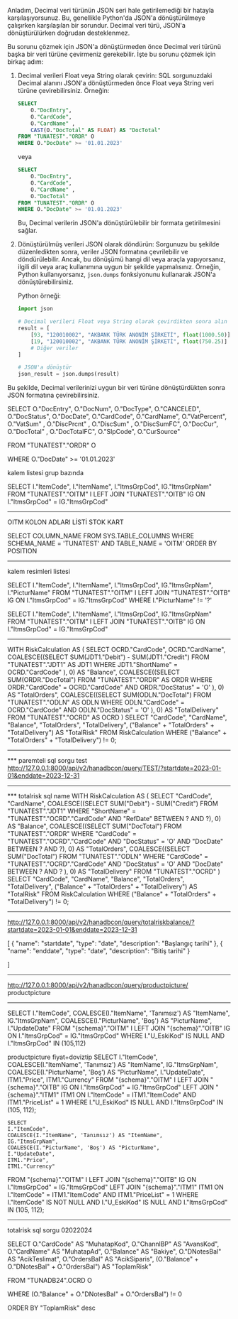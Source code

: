 Anladım, Decimal veri türünün JSON seri hale getirilemediği bir hatayla karşılaşıyorsunuz. Bu, genellikle Python'da JSON'a dönüştürülmeye çalışırken karşılaşılan bir sorundur. Decimal veri türü, JSON'a dönüştürülürken doğrudan desteklenmez.

Bu sorunu çözmek için JSON'a dönüştürmeden önce Decimal veri türünü başka bir veri türüne çevirmeniz gerekebilir. İşte bu sorunu çözmek için birkaç adım:

1. Decimal verileri Float veya String olarak çevirin:
   SQL sorgunuzdaki Decimal alanını JSON'a dönüştürmeden önce Float veya String veri türüne çevirebilirsiniz. Örneğin:

   ```sql
   SELECT 
       O."DocEntry", 
       O."CardCode",   
       O."CardName" ,
       CAST(O."DocTotal" AS FLOAT) AS "DocTotal"
   FROM "TUNATEST"."ORDR" O
   WHERE O."DocDate" >= '01.01.2023'
   ```

   veya

   ```sql
   SELECT 
       O."DocEntry", 
       O."CardCode",   
       O."CardName" ,
       O."DocTotal"
   FROM "TUNATEST"."ORDR" O
   WHERE O."DocDate" >= '01.01.2023'
   ```

   Bu, Decimal verilerin JSON'a dönüştürülebilir bir formata getirilmesini sağlar.

2. Dönüştürülmüş verileri JSON olarak döndürün:
   Sorgunuzu bu şekilde düzenledikten sonra, veriler JSON formatına çevrilebilir ve döndürülebilir. Ancak, bu dönüşümü hangi dil veya araçla yapıyorsanız, ilgili dil veya araç kullanımına uygun bir şekilde yapmalısınız. Örneğin, Python kullanıyorsanız, `json.dumps` fonksiyonunu kullanarak JSON'a dönüştürebilirsiniz.

   Python örneği:

   ```python
   import json

   # Decimal verileri Float veya String olarak çevirdikten sonra alın
   result = [
       [93, "120010002", "AKBANK TÜRK ANONİM ŞİRKETİ", float(1000.50)],
       [19, "120010002", "AKBANK TÜRK ANONİM ŞİRKETİ", float(750.25)]
       # Diğer veriler
   ]

   # JSON'a dönüştür
   json_result = json.dumps(result)
   ```

Bu şekilde, Decimal verilerinizi uygun bir veri türüne dönüştürdükten sonra JSON formatına çevirebilirsiniz.

SELECT 
    O."DocEntry", 
    O."DocNum", 
    O."DocType", 
    O."CANCELED", 
    O."DocStatus", 
    O."DocDate",
    O."CardCode", 
    O."CardName", 
    O."VatPercent",
    O."VatSum" ,
    O."DiscPrcnt" ,
    O."DiscSum" ,
    O."DiscSumFC", 
    O."DocCur", 
    O."DocTotal" ,
    O."DocTotalFC",
    O."SlpCode", 
    O."CurSource"
    
FROM "TUNATEST"."ORDR" O

WHERE O."DocDate" >= '01.01.2023'


kalem listesi grup bazında

SELECT
    I."ItemCode",
    I."ItemName",
    I."ItmsGrpCod",
    IG."ItmsGrpNam"
FROM "TUNATEST"."OITM" I
LEFT JOIN "TUNATEST"."OITB" IG ON I."ItmsGrpCod" = IG."ItmsGrpCod"


**********

OITM KOLON ADLARI LİSTİ STOK KART

SELECT COLUMN_NAME
            FROM SYS.TABLE_COLUMNS
            WHERE SCHEMA_NAME = 'TUNATEST'
            AND TABLE_NAME = 'OITM'
            ORDER BY POSITION

****
kalem resimleri listesi

SELECT
    I."ItemCode",
    I."ItemName",
    I."ItmsGrpCod",
    IG."ItmsGrpNam",
    I."PicturName"
FROM "TUNATEST"."OITM" I
LEFT JOIN "TUNATEST"."OITB" IG ON I."ItmsGrpCod" = IG."ItmsGrpCod"
WHERE I."PicturName" != '?'


SELECT
    I."ItemCode",
    I."ItemName",
    I."ItmsGrpCod",
    IG."ItmsGrpNam"
FROM "TUNATEST"."OITM" I
LEFT JOIN "TUNATEST"."OITB" IG ON I."ItmsGrpCod" = IG."ItmsGrpCod"



*********

WITH RiskCalculation AS (
    SELECT 
        OCRD."CardCode",
        OCRD."CardName",
        COALESCE((SELECT SUM(JDT1."Debit") - SUM(JDT1."Credit") 
                  FROM "TUNATEST"."JDT1" AS JDT1
                  WHERE JDT1."ShortName" = OCRD."CardCode"
        ), 0) AS "Balance",
        COALESCE((SELECT SUM(ORDR."DocTotal")
                  FROM "TUNATEST"."ORDR" AS ORDR
                  WHERE ORDR."CardCode" = OCRD."CardCode"
                  AND ORDR."DocStatus" = 'O'
                  ), 0) AS "TotalOrders",
        COALESCE((SELECT SUM(ODLN."DocTotal")
                  FROM "TUNATEST"."ODLN" AS ODLN
                  WHERE ODLN."CardCode" = OCRD."CardCode"
                  AND ODLN."DocStatus" = 'O'
                 ), 0) AS "TotalDelivery"
    FROM "TUNATEST"."OCRD" AS OCRD
)
SELECT
    "CardCode",
    "CardName",
    "Balance",
    "TotalOrders",
    "TotalDelivery",
    ("Balance" + "TotalOrders" + "TotalDelivery") AS "TotalRisk"
FROM
    RiskCalculation
WHERE
    ("Balance" + "TotalOrders" + "TotalDelivery") != 0;



*********


*** paremteli sql sorgu test 
http://127.0.0.1:8000/api/v2/hanadbcon/query/TEST/?startdate=2023-01-01&enddate=2023-12-31

***********************
*** totalrisk sql name
WITH RiskCalculation AS (
        SELECT 
            "CardCode",
            "CardName",
            COALESCE((SELECT SUM("Debit") - SUM("Credit") 
                    FROM "TUNATEST"."JDT1" 
                    WHERE "ShortName" = "TUNATEST"."OCRD"."CardCode"
                    AND "RefDate" BETWEEN ? AND ?), 0) AS "Balance",
            COALESCE((SELECT SUM("DocTotal")
                    FROM "TUNATEST"."ORDR"
                    WHERE "CardCode" = "TUNATEST"."OCRD"."CardCode"
                    AND "DocStatus" = 'O'
                    AND "DocDate" BETWEEN ? AND ?), 0) AS "TotalOrders",
            COALESCE((SELECT SUM("DocTotal")
                    FROM "TUNATEST"."ODLN"
                    WHERE "CardCode" = "TUNATEST"."OCRD"."CardCode"
                    AND "DocStatus" = 'O'
                    AND "DocDate" BETWEEN ? AND ? ), 0) AS "TotalDelivery"
        FROM "TUNATEST"."OCRD"
    )
    SELECT
        "CardCode",
        "CardName",
        "Balance",
        "TotalOrders",
        "TotalDelivery",
        ("Balance" + "TotalOrders" + "TotalDelivery") AS "TotalRisk"
    FROM
        RiskCalculation
    WHERE
        ("Balance" + "TotalOrders" + "TotalDelivery") != 0;

*****************


http://127.0.0.1:8000/api/v2/hanadbcon/query/totalriskbalance/?startdate=2023-01-01&enddate=2023-12-31

[
    {
        "name": "startdate",
        "type": "date",
        "description": "Başlangıç tarihi"
    },
    {
        "name": "enddate",
        "type": "date",
        "description": "Bitiş tarihi"
    }
 
   
]
****************

http://127.0.0.1:8000/api/v2/hanadbcon/query/productpicture/
productpicture
****
SELECT I."ItemCode", COALESCE(I."ItemName", 'Tanımsız') AS "ItemName", 
IG."ItmsGrpNam", COALESCE(I."PicturName", 'Boş') AS "PicturName", 
I."UpdateDate" FROM "{schema}"."OITM" I LEFT JOIN "{schema}"."OITB" IG ON I."ItmsGrpCod" = IG."ItmsGrpCod"
WHERE I."U_EskiKod" IS NULL AND I."ItmsGrpCod" IN (105,112)



productpicture  fiyat+doviztip
SELECT 
    I."ItemCode", 
    COALESCE(I."ItemName", 'Tanımsız') AS "ItemName", 
    IG."ItmsGrpNam", 
    COALESCE(I."PicturName", 'Boş') AS "PicturName", 
    I."UpdateDate",
    ITM1."Price",
    ITM1."Currency"
FROM 
    "{schema}"."OITM" I 
LEFT JOIN 
    "{schema}"."OITB" IG ON I."ItmsGrpCod" = IG."ItmsGrpCod"
LEFT JOIN 
    "{schema}"."ITM1" ITM1 ON I."ItemCode" = ITM1."ItemCode" AND ITM1."PriceList" = 1
WHERE 
    I."U_EskiKod" IS NULL AND 
    I."ItmsGrpCod" IN (105, 112);


    SELECT 
    I."ItemCode", 
    COALESCE(I."ItemName", 'Tanımsız') AS "ItemName", 
    IG."ItmsGrpNam", 
    COALESCE(I."PicturName", 'Boş') AS "PicturName", 
    I."UpdateDate",
    ITM1."Price",
    ITM1."Currency"
FROM 
    "{schema}"."OITM" I 
LEFT JOIN 
    "{schema}"."OITB" IG ON I."ItmsGrpCod" = IG."ItmsGrpCod"
LEFT JOIN 
    "{schema}"."ITM1" ITM1 ON I."ItemCode" = ITM1."ItemCode" AND ITM1."PriceList" = 1
WHERE 
    I."ItemCode" IS NOT NULL AND
    I."U_EskiKod" IS NULL AND 
    I."ItmsGrpCod" IN (105, 112);


*****
totalrisk sql sorgu 02022024

SELECT
O."CardCode"   AS "MuhatapKod",
O."ChannlBP"   AS "AvansKod",
O."CardName"   AS "MuhatapAd",
O."Balance"    AS "Bakiye",
O."DNotesBal"  AS "AcikTeslimat",
O."OrdersBal"  AS "AcikSiparis",
(O."Balance" + O."DNotesBal" + O."OrdersBal") AS "ToplamRisk"

FROM "TUNADB24".OCRD O

WHERE (O."Balance" + O."DNotesBal" + O."OrdersBal") != 0

ORDER BY "ToplamRisk" desc